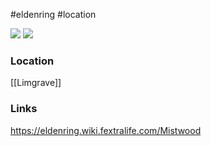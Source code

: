 #eldenring #location 

![](https://eldenring.wiki.fextralife.com/file/Elden-Ring/mistwood-location-elden-ring-wiki-300px-min-min-min.jpeg) ![](https://eldenring.wiki.fextralife.com/file/Elden-Ring/mistwood_reg_map_elden_ring_wiki_guide_600px.jpg)
### Location
[[Limgrave]]
### Links
https://eldenring.wiki.fextralife.com/Mistwood